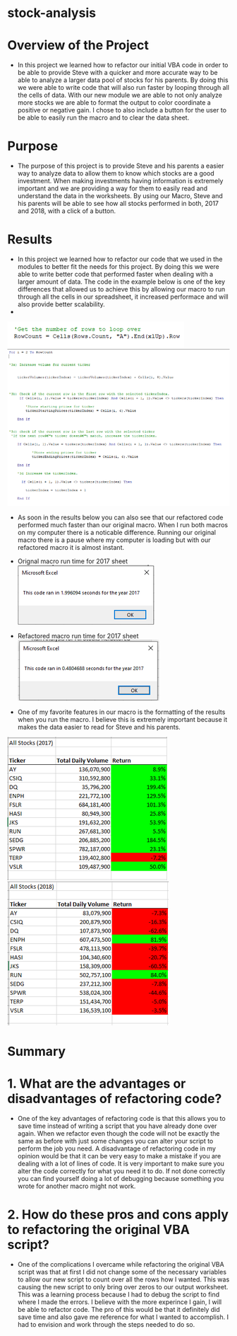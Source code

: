 # stock-analysis

# Overview of the Project
- In this project we learned how to refactor our initial VBA code in order to be able to provide Steve with a quicker and more accurate way to be able to analyze a larger data pool of stocks for his parents. By doing this we were able to write code that will also run faster by looping through all the cells of data. With our new module we are able to not only analyze more stocks we are able to format the output to color coordinate a positive or negative gain. I chose to also include a button for the user to be able to easily run the macro and to clear the data sheet.

# Purpose
- The purpose of this project is to provide Steve and his parents a easier way to analyze data to allow them to know which stocks are a good investment. When making investments having information is extremely important and we are providing a way for them to easily read and understand the data in the worksheets. By using our Macro, Steve and his parents will be able to see how all stocks performed in both, 2017 and 2018, with a click of a button. 

# Results 
- In this project we learned how to refactor our code that we used in the modules to better fit the needs for this project. By doing this we were able to write better code that performed faster when dealing with a larger amount of data. The code in the example below is one of the key differences that allowed us to achieve this by allowing our macro to run through all the cells in our spreadsheet, it increased performace and will also provide better scalability. 
-
![](Resources/VBA_example_1.PNG)
![](Resources/VBA_example_2.PNG)

- As soon in the results below you can also see that our refactored code performed much faster than our original macro. When I run both macros on my computer there is a noticable difference. Running our original macro there is a pause where my computer is loading but with our refactored macro it is almost instant. 

- Orignal macro run time for 2017 sheet
![](Resources/Original_Run_time_2017.PNG)

- Refactored macro run time for 2017 sheet
![](Resources/Refractored_Run_time_2017.PNG)

- One of my favorite features in our macro is the formatting of the results when you run the macro. I believe this is extremely important because it makes the data easier to read for Steve and his parents. 

![](Resources/VBA_Challenge_2017.PNG)
![](Resources/VBA_Challenge_2018.PNG)

# Summary 

# 1. What are the advantages or disadvantages of refactoring code?
- One of the key advantages of refactoring code is that this allows you to save time instead of writing a script that you have already done over again. When we refactor even though the code will not be exactly the same as before with just some changes you can alter your script to perform the job you need. A disadvantage of refactoring code in my opinion would be that it can be very easy to make a mistake if you are dealing with a lot of lines of code. It is very important to make sure you alter the code correctly for what you need it to do. If not done correctly you can find yourself doing a lot of debugging because something you wrote for another macro might not work.

# 2. How do these pros and cons apply to refactoring the original VBA script?
- One of the complications I overcame while refactoring the original VBA script was that at first I did not change some of the necessary variables to allow our new script to count over all the rows how I wanted. This was causing the new script to only bring over zeros to our output worksheet. This was a learning process because I had to debug the script to find where I made the errors. I believe with the more experince I gain, I will be able to refactor code. The pro of this would be that it definitely did save time and also gave me reference for what I wanted to accomplish. I had to envision and work through the steps needed to do so. 

